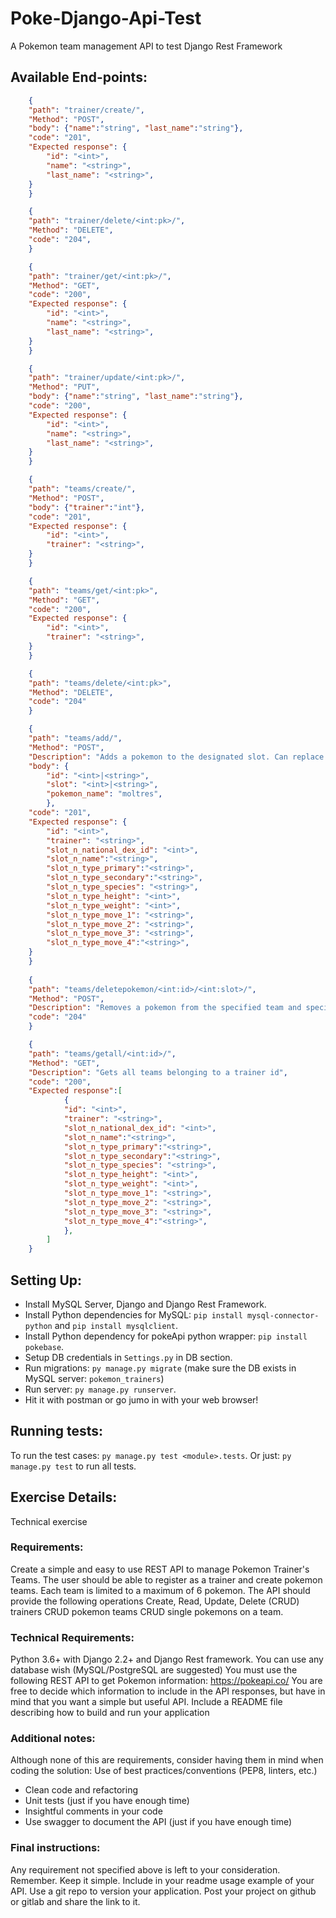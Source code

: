 # Poke-Django-Api-Test
A Pokemon team management API to test Django Rest Framework

## Available End-points:

```json
    {
    "path": "trainer/create/",
    "Method": "POST",
    "body": {"name":"string", "last_name":"string"},
    "code": "201",
    "Expected response": {
        "id": "<int>",
        "name": "<string>",
        "last_name": "<string>",
    }
    }

    {
    "path": "trainer/delete/<int:pk>/",
    "Method": "DELETE",
    "code": "204",
    }

    {
    "path": "trainer/get/<int:pk>/",
    "Method": "GET",
    "code": "200",
    "Expected response": {
        "id": "<int>",
        "name": "<string>",
        "last_name": "<string>",
    }
    }

    {
    "path": "trainer/update/<int:pk>/",
    "Method": "PUT",
    "body": {"name":"string", "last_name":"string"},
    "code": "200",
    "Expected response": {
        "id": "<int>",
        "name": "<string>",
        "last_name": "<string>",
    }
    }

    {
    "path": "teams/create/",
    "Method": "POST",
    "body": {"trainer":"int"},
    "code": "201",
    "Expected response": {
        "id": "<int>",
        "trainer": "<string>",
    }
    }

    {
    "path": "teams/get/<int:pk>",
    "Method": "GET",
    "code": "200",
    "Expected response": {
        "id": "<int>",
        "trainer": "<string>",
    }
    }

    {
    "path": "teams/delete/<int:pk>",
    "Method": "DELETE",
    "code": "204"
    }

    {
    "path": "teams/add/",
    "Method": "POST",
    "Description": "Adds a pokemon to the designated slot. Can replace an already existing pokemon",
    "body": {
        "id": "<int>|<string>",
        "slot": "<int>|<string>",
        "pokemon_name": "moltres",
        },
    "code": "201",
    "Expected response": {
        "id": "<int>",
        "trainer": "<string>",
        "slot_n_national_dex_id": "<int>",
        "slot_n_name":"<string>",
        "slot_n_type_primary":"<string>",
        "slot_n_type_secondary":"<string>",
        "slot_n_type_species": "<string>",
        "slot_n_type_height": "<int>",
        "slot_n_type_weight": "<int>",
        "slot_n_type_move_1": "<string>",
        "slot_n_type_move_2": "<string>",
        "slot_n_type_move_3": "<string>",
        "slot_n_type_move_4":"<string>",
    }
    }
    
    {
    "path": "teams/deletepokemon/<int:id>/<int:slot>/",
    "Method": "POST",
    "Description": "Removes a pokemon from the specified team and specified slot",
    "code": "204"
    }

    {
    "path": "teams/getall/<int:id>/",
    "Method": "GET",
    "Description": "Gets all teams belonging to a trainer id",
    "code": "200",
    "Expected response":[
            {
            "id": "<int>",
            "trainer": "<string>",
            "slot_n_national_dex_id": "<int>",
            "slot_n_name":"<string>",
            "slot_n_type_primary":"<string>",
            "slot_n_type_secondary":"<string>",
            "slot_n_type_species": "<string>",
            "slot_n_type_height": "<int>",
            "slot_n_type_weight": "<int>",
            "slot_n_type_move_1": "<string>",
            "slot_n_type_move_2": "<string>",
            "slot_n_type_move_3": "<string>",
            "slot_n_type_move_4":"<string>",
            },
        ]
    }

```

## Setting Up:
- Install MySQL Server, Django and Django Rest Framework.
- Install Python dependencies for MySQL: `pip install mysql-connector-python` and `pip install mysqlclient`.
- Install Python dependency for pokeApi python wrapper: `pip install pokebase`.
- Setup DB credentials in `Settings.py` in DB section.
- Run migrations: `py manage.py migrate` (make sure the DB exists in MySQL server: `pokemon_trainers`)
- Run server: `py manage.py runserver`.
- Hit it with postman or go jumo in with your web browser!

## Running tests:
To run the test cases: `py manage.py test <module>.tests`.
Or just: `py manage.py test` to run all tests.

## Exercise Details:

Technical exercise

### Requirements:

Create a simple and easy to use REST API to manage Pokemon Trainer's Teams. The user should be able to register as a trainer and create pokemon teams. Each team is limited to a maximum of 6 pokemon.
The API should provide the following operations
Create, Read, Update, Delete (CRUD) trainers
CRUD pokemon teams
CRUD  single pokemons on a team.
 
### Technical Requirements:

Python 3.6+ with Django 2.2+ and Django Rest framework.
You can use any database wish (MySQL/PostgreSQL are suggested)
You must use the following REST API to get Pokemon information: https://pokeapi.co/ 
You are free to decide which information to include in the API responses, but have in mind that you want a simple but useful API.
Include a README file describing how to build and run your application
 
### Additional notes:

Although none of this are requirements, consider having them in mind when coding the solution:
Use of best practices/conventions (PEP8, linters, etc.)
- Clean code and refactoring
- Unit tests (just if you have enough time)
- Insightful comments in your code
- Use swagger to document the API (just if you have enough time)
 
### Final instructions:

Any requirement not specified above is left to your consideration. Remember. Keep it simple.
Include in your readme usage example of your API.
Use a git repo to version your application. 
Post your project on github or gitlab and share the link to it.
